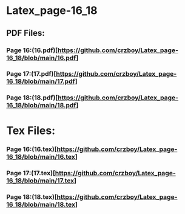 # Latex_page-16_18


## PDF Files:

### Page 16:(16.pdf)[https://github.com/crzboy/Latex_page-16_18/blob/main/16.pdf]

### Page 17:(17.pdf)[https://github.com/crzboy/Latex_page-16_18/blob/main/17.pdf]

### Page 18:(18.pdf)[https://github.com/crzboy/Latex_page-16_18/blob/main/18.pdf]


# Tex Files:

### Page 16:(16.tex)[https://github.com/crzboy/Latex_page-16_18/blob/main/16.tex]

### Page 17:(17.tex)[https://github.com/crzboy/Latex_page-16_18/blob/main/17.tex]

### Page 18:(18.tex)[https://github.com/crzboy/Latex_page-16_18/blob/main/18.tex]
